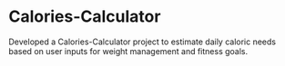 # Calories-Calculator
Developed a Calories-Calculator project to estimate daily caloric needs based on user inputs for weight management and fitness goals.
